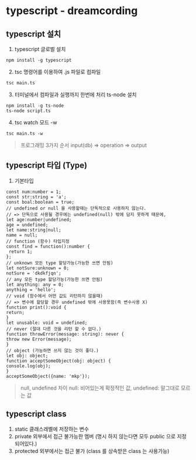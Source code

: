# typescript - dreamcording

## typescript 설치

1. typescript 글로벌 설치

```
npm install -g typescript
```

2. tsc 명령어를 이용하여 .js 파일로 컴파일

```
tsc main.ts
```

3. 터미널에서 컴파일과 실행까지 한번에 처리 ts-node 설치

```
npm install -g ts-node
ts-node script.ts
```

4. tsc watch 모드 -w

```
tsc main.ts -w
```

> 프로그래밍 3가지 순서
> input(db) => operation => output

## typescript 타입 (Type)
1. 기본타입
```
const num:number = 1;
const str:string = 'a';
const boal:boolean = true;
// undefined or null 을 사용할때는 단독적으로 사용하지 않는다.
// => 단독으로 사용될 경우에는 undefined(null) 밖에 담지 못하게 때문에,
let age:number|undefined;
age = undefined;
let name:string|null;
name = null;
// function (함수) 타입지정
const find = function():number {
 return 1;
};
// unknown 모든 type 할당가능(가능한 쓰면 안됨)
let notSure:unknown = 0;
notSure = 'dkdkfjqn';
// any 모든 type 할당가능(가능한 쓰면 안됨)
let anything: any = 0;
anything = 'hello';
// void (함수에서 어떤 값도 리턴하지 않을때)
// => 변수에 할당할 경우 undefined 밖에 사용못함(즉 변수사용 X)
function print():void {
return;
}
let unusable: void = undefined;
// never (절대 다른 것을 리턴 할 수 없다.)
function throwError(message: string): never {
throw new Error(message);
}
// object (가능하면 쓰지 않는 것이 좋다.)
let obj: object;
function acceptSomeObject(obj: object) {
console.log(obj);
}
acceptSomeObject({name: 'mkp'});
```

> null, undefined 차이
> null: 비어있는게 확정적인 값, undefined: 말그대로 모르는 값


## typescript class
1. static 클래스레벨에 저장하는 변수
2. private 외부에서 접근 불가능한 멤버 (명시 하지 않는다면 모두 public 으로 지정되어있다.)
3. protected  외부에서는 접근 불가 (class 를 상속받은 class 는 사용가능)
